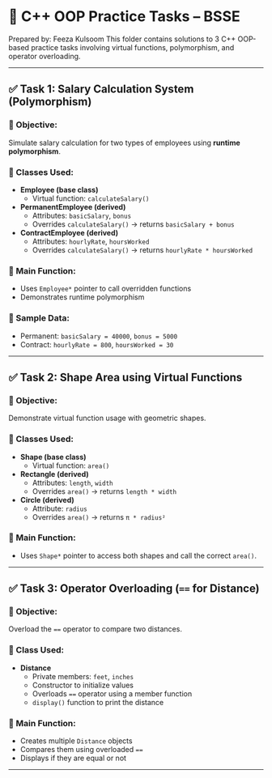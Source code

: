 # 📘 C++ OOP Practice Tasks – BSSE

Prepared by: Feeza Kulsoom
This folder contains solutions to 3 C++ OOP-based practice tasks involving virtual functions, polymorphism, and operator overloading.

---

## ✅ Task 1: Salary Calculation System (Polymorphism)

### 🎯 Objective:
Simulate salary calculation for two types of employees using **runtime polymorphism**.

### 🔹 Classes Used:
- **Employee (base class)**  
  - Virtual function: `calculateSalary()`
- **PermanentEmployee (derived)**  
  - Attributes: `basicSalary`, `bonus`  
  - Overrides `calculateSalary()` → returns `basicSalary + bonus`
- **ContractEmployee (derived)**  
  - Attributes: `hourlyRate`, `hoursWorked`  
  - Overrides `calculateSalary()` → returns `hourlyRate * hoursWorked`

### 🔹 Main Function:
- Uses `Employee*` pointer to call overridden functions
- Demonstrates runtime polymorphism

### 🔹 Sample Data:
- Permanent: `basicSalary = 40000`, `bonus = 5000`  
- Contract: `hourlyRate = 800`, `hoursWorked = 30`

---

## ✅ Task 2: Shape Area using Virtual Functions

### 🎯 Objective:
Demonstrate virtual function usage with geometric shapes.

### 🔹 Classes Used:
- **Shape (base class)**  
  - Virtual function: `area()`
- **Rectangle (derived)**  
  - Attributes: `length`, `width`  
  - Overrides `area()` → returns `length * width`
- **Circle (derived)**  
  - Attribute: `radius`  
  - Overrides `area()` → returns `π * radius²`

### 🔹 Main Function:
- Uses `Shape*` pointer to access both shapes and call the correct `area()`.

---

## ✅ Task 3: Operator Overloading (`==` for Distance)

### 🎯 Objective:
Overload the `==` operator to compare two distances.

### 🔹 Class Used:
- **Distance**  
  - Private members: `feet`, `inches`  
  - Constructor to initialize values  
  - Overloads `==` operator using a member function  
  - `display()` function to print the distance

### 🔹 Main Function:
- Creates multiple `Distance` objects  
- Compares them using overloaded `==`  
- Displays if they are equal or not

---


